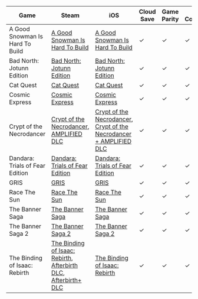 Game|Steam|iOS|Cloud Save|Game Parity|Save Compatibility|Notes
-|-|-|-|-|-|-
A Good Snowman Is Hard To Build|[A Good Snowman Is Hard To Build](https://store.steampowered.com/app/316610)|[A Good Snowman Is Hard To Build](https://apps.apple.com/us/app/id1040930654)|✓|✓|✓|
Bad North: Jotunn Edition|[Bad North: Jotunn Edition](https://store.steampowered.com/app/688420)|[Bad North: Jotunn Edition](https://apps.apple.com/us/app/id1367121168)|✓|✓|✓|
Cat Quest|[Cat Quest](https://store.steampowered.com/app/593280)|[Cat Quest](https://apps.apple.com/us/app/id1148385289)|✓|✓|✓|
Cosmic Express|[Cosmic Express](https://store.steampowered.com/app/583270)|[Cosmic Express](https://apps.apple.com/us/app/id1152474226)|✓|✓|✓|
Crypt of the Necrodancer|[Crypt of the Necrodancer](https://store.steampowered.com/app/247080), [AMPLIFIED DLC](https://store.steampowered.com/app/554000)|[Crypt of the Necrodancer](https://apps.apple.com/us/app/id1085123968), [Crypt of the Necrodancer + AMPLIFIED DLC ](https://apps.apple.com/us/app/id1445623416)|✓|✓|✓|
Dandara: Trials of Fear Edition|[Dandara: Trials of Fear Edition](https://store.steampowered.com/app/612390)|[Dandara: Trials of Fear Edition](https://apps.apple.com/us/app/id1168013926)|✓|✓|✓|
GRIS|[GRIS](https://store.steampowered.com/app/683320)|[GRIS](https://apps.apple.com/us/app/id1445379072)|✓|✓|✓|
Race The Sun|[Race The Sun](https://store.steampowered.com/app/253030)|[Race The Sun](https://apps.apple.com/us/app/id700227648)|✓|✓|✓|
The Banner Saga|[The Banner Saga](https://store.steampowered.com/app/237990)|[The Banner Saga](https://apps.apple.com/us/app/id911006986)|✓|✓|✓|
The Banner Saga 2|[The Banner Saga 2](https://store.steampowered.com/app/281640)|[The Banner Saga 2](https://apps.apple.com/us/app/id1107741196)|✓|✓|✓|
The Binding of Isaac: Rebirth|[The Binding of Isaac: Rebirth](https://store.steampowered.com/app/250900), [Afterbirth DLC](https://store.steampowered.com/app/401920), [Afterbirth+ DLC](https://store.steampowered.com/app/570660)|[The Binding of Isaac: Rebirth](https://apps.apple.com/us/app/id1069549814)|✓|✓|✓|

